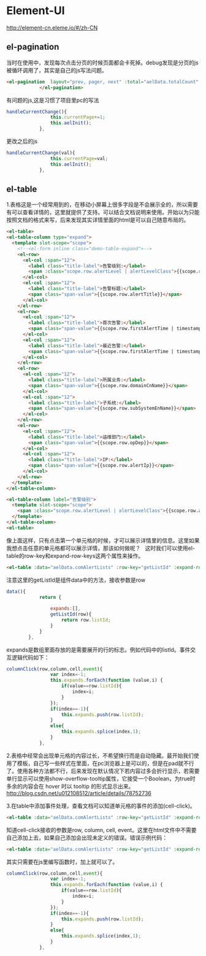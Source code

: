 # Element-UI
http://element-cn.eleme.io/#/zh-CN  
## el-pagination
当时在使用中，发现每次点击分页的时候页面都会卡死掉。debug发现是分页的js被循环调用了，其实是自己的js写法问题。
```html
<el-pagination  layout="prev, pager, next" :total="aelData.totalCount" :page-size="pageSize" @current-change="handleCurrentChange" :current-page.sync="currentPage">
            </el-pagination>
```
有问题的js,这是习惯了项目里pc的写法
```js
handleCurrentChange(){
                this.currentPage+=1;
                this.aelInit();
            },
```
更改之后的js
```js
handleCurrentChange(val){
                this.currentPage=val;
                this.aelInit();
            },
```
## el-table  
1.表格这是一个经常用到的，在移动小屏幕上很多字段是不会展示全的，所以需要有可以查看详情的，这里就提供了支持。可以结合文档说明来使用。开始以为只能按照文档的格式来写，后来发现其实详情里面的html是可以自己随意布局的。
```html
<el-table>
<el-table-column type="expand">
  <template slot-scope="scope">
    <!--<el-form inline class="demo-table-expand">-->
    <el-row>
      <el-col :span="12">
        <label class="title-label">告警级别:</label>
        <span :class="scope.row.alertLevel | alertLevelClass">{{scope.row.alertLevel | alertLevelName}}</span>
      </el-col>
      <el-col :span="12">
        <label class="title-label">告警标题:</label>
        <span class="span-value">{{scope.row.alertTitle}}</span>
      </el-col>
    </el-row>
    <el-row>
      <el-col :span="12">
        <label class="title-label">首次告警:</label>
        <span class="span-value">{{scope.row.firstAlertTime | timestampFormat}}</span>
      </el-col>
      <el-col :span="12">
        <label class="title-label">最近告警:</label>
        <span class="span-value">{{scope.row.firstAlertTime | timestampFormat}}</span>
      </el-col>
    </el-row>
    <el-row>
      <el-col :span="12">
        <label class="title-label">所属业务:</label>
        <span class="span-value">{{scope.row.domainCnName}}</span>
      </el-col>
      <el-col :span="12">
        <label class="title-label">子系统:</label>
        <span class="span-value">{{scope.row.subSystemEnName}}</span>
      </el-col>
    </el-row>
    <el-row>
      <el-col :span="12">
        <label class="title-label">运维部门:</label>
        <span class="span-value">{{scope.row.opDep}}</span>
      </el-col>
      <el-col :span="12">
        <label class="title-label">IP:</label>
        <span class="span-value">{{scope.row.alertIp}}</span>
      </el-col>
    </el-row>
  </template>
</el-table-column>

<el-table-column label="告警级别">
  <template slot-scope="scope">
    <span :class="scope.row.alertLevel | alertLevelClass">{{scope.row.alertLevel | alertLevelName}}</span>
  </template>
</el-table-column>
<el-table>
```
像上面这样，只有点击第一个单元格的时候，才可以展示详情里的信息。这里如果我想点击任意的单元格都可以展示详情，那该如何做呢？  
这时我们可以使用el-table的row-key和expand-row-keys这两个属性来操作。
```html
<el-table :data="aelData.comAlertLists" :row-key="getListId" :expand-row-keys="expands" @cell-click="columnClick">
```
注意这里的getListId是组件data中的方法，接收参数是row
```js
data(){
            return {
                
                expands:[],
                getListId(row){
                    return row.listId;
                }
            }
        },
```
expands是数组里面存放的是需要展开的行的标志。例如代码中的listId。事件交互逻辑代码如下：
```js
columnClick(row,column,cell,event){
                var index=-1;
                this.expands.forEach(function (value,i) {
                    if(value==row.listId){
                        index=i;
                    }
                });
                if(index==-1){
                    this.expands.push(row.listId);
                }
                else{
                    this.expands.splice(index,1);
                }
            },
```
2.表格中经常会出现单元格的内容过长，不希望换行而是自动隐藏。最开始我们使用了模板，自己写一些样式在里面，在pc浏览器上是可以的，但是在pad就不行了。使用各种方法都不行，后来发现在默认情况下若内容过多会折行显示，若需要单行显示可以使用show-overflow-tooltip属性，它接受一个Boolean，为true时多余的内容会在 hover 时以 tooltip 的形式显示出来。  
http://blog.csdn.net/u012108512/article/details/78752736  

3.在table中添加事件处理，查看文档可以知道单元格的事件的添加(cell-click)。
```html
<el-table :data="aelData.comAlertLists" :row-key="getListId" :expand-row-keys="expands" @cell-click="columnClick">
```
知道cell-click接收的参数是row, column, cell, event。这里在html文件中不需要自己添加上去，如果自己添加会出现未定义的错误。错误示例代码：
```html
<el-table :data="aelData.comAlertLists" :row-key="getListId" :expand-row-keys="expands" @cell-click="columnClick(row, column, cell, event)">
```
其实只需要在js里编写函数时，加上就可以了。
```js
columnClick(row,column,cell,event){
                var index=-1;
                this.expands.forEach(function (value,i) {
                    if(value==row.listId){
                        index=i;
                    }
                });
                if(index==-1){
                    this.expands.push(row.listId);
                }
                else{
                    this.expands.splice(index,1);
                }
            },
```
